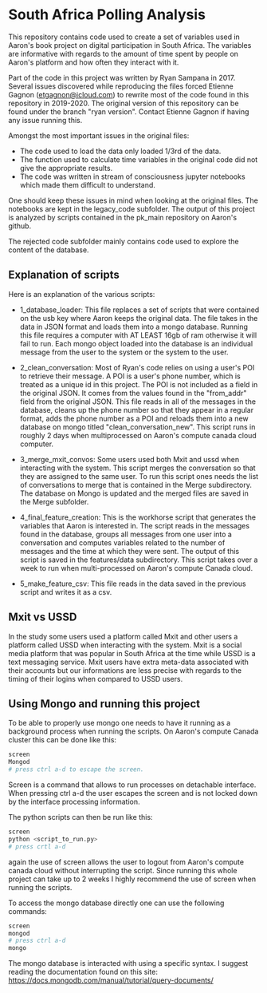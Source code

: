 # South Africa Polling Analysis

This repository contains code used to create a set of variables used in Aaron's book project on digital participation in South Africa. The variables are informative with regards to the amount of time spent by people on Aaron's platform and how often they interact with it. 

Part of the code in this project was written by Ryan Sampana in 2017. Several issues discovered while reproducing the files forced Etienne Gagnon (etgagnon@icloud.com) to rewrite most of the code found in this repository in 2019-2020. The original version of this repository can be found under the branch "ryan version". Contact Etienne Gagnon if having any issue running this. 

Amongst the most important issues in the original files: 

- The code used to load the data only loaded 1/3rd of the data. 
- The function used to calculate time variables in the original code did not give the appropriate results. 
- The code was written in stream of consciousness jupyter notebooks which made them difficult to understand. 

One should keep these issues in mind when looking at the original files. The notebooks are kept in the legacy_code subfolder. The output of this project is analyzed by scripts contained in the pk_main repository on Aaron's github. 

The rejected code subfolder mainly contains code used to explore the content of the database. 

## Explanation of scripts

Here is an explanation of the various scripts:

- 1_database_loader: This file replaces a set of scripts that were contained on the usb key where Aaron keeps the original data. The file takes in the data in JSON format and loads them into a mongo database. Running this file requires a computer with AT LEAST 16gb of ram otherwise it will fail to run. Each mongo object loaded into the database is an individual message from the user to the system or the system to the user. 

- 2_clean_conversation: Most of Ryan's code relies on using a user's POI to retrieve their message. A POI is a user's phone number, which is treated as a unique id in this project. The POI is not included as a field in the original JSON. It comes from the values found in the "from_addr" field from the original JSON. This file reads in all of the messages in the database, cleans up the phone number so that they appear in a regular format, adds the phone number as a POI and reloads them into a new database on mongo titled "clean_conversation_new". This script runs in roughly 2 days when multiprocessed on Aaron's compute canada cloud computer. 

- 3_merge_mxit_convos: Some users used both Mxit and ussd when interacting with the system. This script merges the conversation so that they are assigned to the same user. To run this script ones needs the list of conversations to merge that is contained in the Merge subdirectory. The database on Mongo is updated and the merged files are saved in the Merge subfolder.

- 4_final_feature_creation: This is the workhorse script that generates the variables that Aaron is interested in. The script reads in the messages found in the database, groups all messages from one user into a conversation and computes variables related to the number of messages and the time at which they were sent. The output of this script is saved in the features/data subdirectory. This script takes over a week to run when multi-processed on Aaron's compute Canada cloud. 

- 5_make_feature_csv: This file reads in the data saved in the previous script and writes it as a csv. 

## Mxit vs USSD

In the study some users used a platform called Mxit and other users a platform called USSD when interacting with the system. Mxit is a social media platform that was popular in South Africa at the time while USSD is a text messaging service. Mxit users have extra meta-data associated with their accounts but our informations are less precise with regards to the timing of their logins when compared to USSD users.  

## Using Mongo and running this project

To be able to properly use mongo one needs to have it running as a background process when running the scripts. On Aaron's compute Canada cluster this can be done like this: 

```bash
screen
Mongod
# press ctrl a-d to escape the screen.
```

Screen is a command that allows to run processes on detachable interface. When pressing ctrl a-d the user escapes the screen and is not locked down by the interface processing information. 

The python scripts can then be run like this: 

```bash
screen
python <script_to_run.py>
# press crtl a-d
```

again the use of screen allows the user to logout from Aaron's compute canada cloud without interrupting the script. Since running this whole project can take up to 2 weeks I highly recommend the use of screen when running the scripts. 

To access the mongo database directly one can use the following commands: 

```bash
screen 
mongod
# press ctrl a-d
mongo 
```

The mongo database is interacted with using a specific syntax. I suggest reading the documentation found on this site: https://docs.mongodb.com/manual/tutorial/query-documents/

